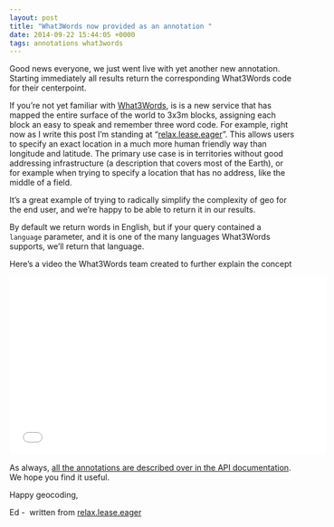 ```yaml
--- 
layout: post
title: "What3Words now provided as an annotation "
date: 2014-09-22 15:44:05 +0000
tags: annotations what3words
---
```

Good news everyone, we just went live with yet another new annotation. Starting immediately all results return the corresponding What3Words code for their centerpoint. 

If you’re not yet familiar with [What3Words](http://what3words.com/), is is a new service that has mapped the entire surface of the world to 3x3m blocks, assigning each block an easy to speak and remember three word code. For example, right now as I write this post I’m standing at “[relax.lease.eager](http://what3words.com/relax.lease.eager)”. This allows users to specify an exact location in a much more human friendly way than longitude and latitude. The primary use case is in territories without good addressing infrastructure (a description that covers most of the Earth), or for example when trying to specify a location that has no address, like the middle of a field. 

It’s a great example of trying to radically simplify the complexity of geo for the end user, and we’re happy to be able to return it in our results. 

By default we return words in English, but if your query contained a `language` parameter, and it is one of the many languages What3Words supports, we’ll return that language.

Here’s a video the What3Words team created to further explain the concept

<iframe frameborder="0" height="315" src="//www.youtube.com/embed/30Rl6uYVC0w" width="560"></iframe>

As always, [all the annotations are described over in the API documentation](http://geocoder.opencagedata.com/api.html#annotations). We hope you find it useful.

Happy geocoding,

Ed -  written from [relax.lease.eager](http://what3words.com/relax.lease.eager)